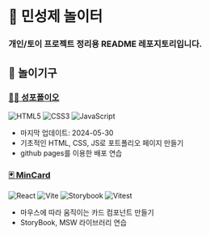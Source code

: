 # 🎠 민성제 놀이터
### 개인/토이 프로젝트 정리용 README 레포지토리입니다.

## 🎡 놀이기구

### [🙋‍♂️ 성포폴이오](https://github.com/MinSungJe/MinSungJe.github.io)
![HTML5](https://img.shields.io/badge/HTML5-E34F26?style=for-the-badge&logo=html5&logoColor=white)
![CSS3](https://img.shields.io/badge/css3-%231572B6.svg?style=for-the-badge&logo=css3&logoColor=white)
![JavaScript](https://img.shields.io/badge/javascript-%23323330.svg?style=for-the-badge&logo=javascript&logoColor=%23F7DF1E)
- 마지막 업데이트: 2024-05-30
- 기초적인 HTML, CSS, JS로 포트폴리오 페이지 만들기
- github pages를 이용한 배포 연습

### [🃏 MinCard](https://github.com/MinSungJe/MinCard)
![React](https://img.shields.io/badge/react-%2320232a.svg?style=for-the-badge&logo=react&logoColor=%2361DAFB)
![Vite](https://img.shields.io/badge/vite-%23646CFF.svg?style=for-the-badge&logo=vite&logoColor=white)
![Storybook](https://img.shields.io/badge/-Storybook-FF4785?style=for-the-badge&logo=storybook&logoColor=white)
![Vitest](https://img.shields.io/badge/-Vitest-252529?style=for-the-badge&logo=vitest&logoColor=FCC72B)
- 마우스에 따라 움직이는 카드 컴포넌트 만들기
- StoryBook, MSW 라이브러리 연습